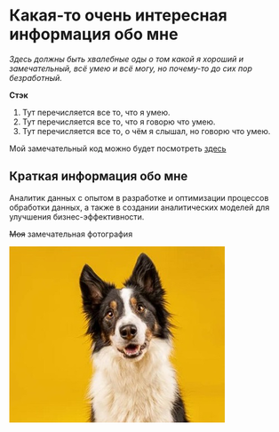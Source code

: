 # Какая-то очень интересная информация обо мне

_Здесь должны быть хвалебные оды о том какой я хороший и замечательный, всё умею и всё могу, но почему-то до сих пор безработный._

**Стэк**

1. Тут перечисляется все то, что я умею.
2. Тут перечисляется все то, что я говорю что умею.
3. Тут перечисляется все то, о чём я слышал, но говорю что умею. 

Мой замечательный код можно будет посмотреть [здесь](https://github.com/nerobite)

## Краткая информация обо мне
Аналитик данных с опытом в разработке и оптимизации процессов обработки данных, а также в создании аналитических
моделей для улучшения бизнес-эффективности.

~~Моя~~ замечательная фотография

![](3.jpg)